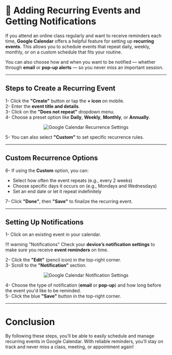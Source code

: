 # 🔁 Adding Recurring Events and Getting Notifications

If you attend an online class regularly and want to receive reminders each time, **Google Calendar** offers a helpful feature for setting up **recurring events**. This allows you to schedule events that repeat daily, weekly, monthly, or on a custom schedule that fits your routine.

You can also choose how and when you want to be notified — whether through **email** or **pop-up alerts** — so you never miss an important session.

---

## Steps to Create a Recurring Event

1- Click the **"Create"** button or tap the **+ icon** on mobile.  
2- Enter the **event title and details**.  
3- Click on the **"Does not repeat"** dropdown menu.  
4- Choose a preset option like **Daily**, **Weekly**, **Monthly**, or **Annually**.

  <p align="center">
    <img src="/IMAGES/Screenshot 2025-03-27 at 10.02.30 AM.png" alt="Google Calendar Recurrence Settings" title = "Creat a recurring event">
  </p>

5- You can also select **"Custom"** to set specific recurrence rules.

---

## Custom Recurrence Options

6- If using the **Custom** option, you can:

   - Select how often the event repeats (e.g., every 2 weeks)  
   - Choose specific days it occurs on (e.g., Mondays and Wednesdays)  
   - Set an end date or let it repeat indefinitely  

7- Click **"Done"**, then **"Save"** to finalize the recurring event.

---

## Setting Up Notifications

1- Click on an existing event in your calendar.   

!!! warning "Notifications"
    Check your **device’s notification settings** to make sure you receive **event reminders** on time.  

2- Click the **"Edit"** (pencil icon) in the top-right corner.  
3- Scroll to the **"Notification"** section.

<p align="center">
  <img src="/IMAGES/Screenshot 2025-03-27 at 10.04.50 AM.png" alt="Google Calendar Notification Settings" title = "Notification">
</p>

4- Choose the type of notification (**email** or **pop-up**) and how long before the event you'd like to be reminded.  
5- Click the blue **"Save"** button in the top-right corner.

---

# Conclusion

By following these steps, you’ll be able to easily schedule and manage recurring events in Google Calendar. With reliable reminders, you’ll stay on track and never miss a class, meeting, or appointment again!
